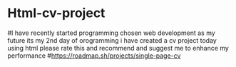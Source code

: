 # Html-cv-project
#I have recently started programming chosen web development as my future its my 2nd day of orogramming i have created a cv project today using html please rate this and recommend and suggest me to enhance my performance 
#https://roadmap.sh/projects/single-page-cv
